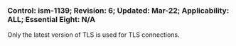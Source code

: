 ### Control: ism-1139; Revision: 6; Updated: Mar-22; Applicability: ALL; Essential Eight: N/A
<p>Only the latest version of TLS is used for TLS connections.</p>
